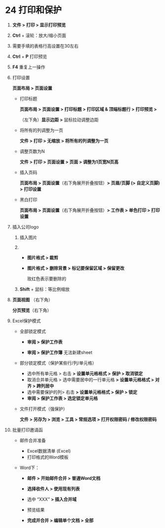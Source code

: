 # 24  打印和保护

1. **文件 > 打印 > 显示打印预览**

2. **Ctrl** + 滚轮：放大/缩小页面

3. 需要手填的表格行高设置在30左右

4. **Ctrl** + **P**  打印预览

5. **F4**  重复上一操作

6. 打印设置

   **页面布局 > 页面设置**

   - 打印标题

     **页面布局 > 页面设置 > 打印标题 > 打印区域 & 顶端标题行 > 打印预览 >**

     （左下角）**显示边距 >** 鼠标拉动调整边距

   - 将所有的列调整为一页

     **文件 > 打印 > 无缩放 > 将所有的列调整为一页**

   - 调整页数为N

     **文件 > 打印 > 页面设置 > 页面 > 调整为1页宽N页高**

   - 插入页码

     **页面布局 > 页面设置**（右下角展开折叠按钮）**> 页眉/页脚 (> 自定义页脚) > 打印设置**

   - 黑白打印

     **页面布局 > 页面设置**（右下角展开折叠按钮）**> 工作表 > 单色打印 > 打印设置**

7. 插入公司logo

   1. 插入图片

   2. - **图片格式 > 裁剪**

      - **图片格式 > 删除背景 > 标记要保留区域 > 保留更改**

        玫红色表示要删除的

   3. **Shift** + 鼠标：等比例缩放

8. **页面视图** （右下角）

   **分页预览**（右下角）

9. Excel保护模式

   - 全部锁定模式

     - **审阅 > 保护工作表**

     - **审阅 > 保护工作簿**  无法新建sheet

   - 部分锁定模式（保护某些行/列/单元格）

     - 选中所有单元格 > 右击 **> 设置单元格格式 > 保护 > 取消锁定**
     - 取消合并单元格 > 选中需要居中的一行单元格 **> 设置单元格格式 > 对齐 > 跨列居中**
     - 选中需要保护的列> 右击 **> 设置单元格格式 > 保护 > 锁定**
     - **审阅 > 保护工作表 > 选定锁定单元格**

   - 文件打开模式（强保护）

     **文件 > 另存为 > 浏览 > 工具 > 常规选项 > 打开权限密码 / 修改权限密码**

10. 批量打印邀请函

    - 邮件合并准备

      - Excel数据清单 (Excel)
      - 打印格式的Word模板

    - Word下：

      - **邮件 > 开始邮件合并 > 普通Word文档**

      - **选择收件人 > 使用现有列表**

      - 选中 “XXX” **> 插入合并域**
      - 预览结果
      - **完成并合并 > 编辑单个文档 > 全部**